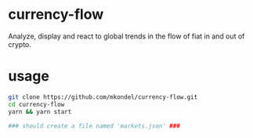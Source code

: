 # currency-flow
Analyze, display and react to global trends in the flow of fiat in and out of crypto.

# usage
```bash
git clone https://github.com/mkondel/currency-flow.git
cd currency-flow
yarn && yarn start

### should create a file named 'markets.json' ###

```